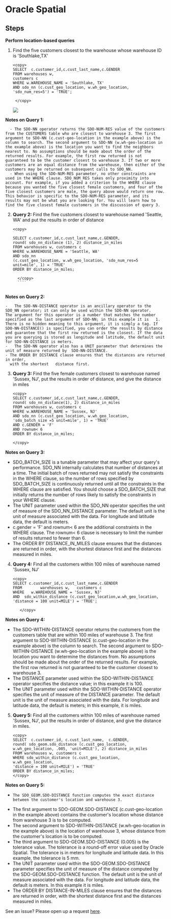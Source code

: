 
# Oracle Spatial  


## Steps ##

**Perform location-based queries**

1. Find the five customers closest to the warehouse whose warehouse ID is 'Southlake,TX'
   
     ````
    <copy>
     SELECT  c.customer_id,c.cust_last_name,c.GENDER
     FROM warehouses w,
     customers c
     WHERE w.WAREHOUSE_NAME = 'Southlake, TX'
     AND sdo_nn (c.cust_geo_location, w.wh_geo_location, 'sdo_num_res=5') = 'TRUE';  
   
      </copy>
      ````

     ![](./images/spatial_m1.PNG " ")


**Notes on Query 1:**

       
      - The SDO-NN operator returns the SDO-NUM-RES value of the customers from the CUSTOMERS table who are closest to warehouse 3. The first argument to SDO-NN (c.cust-geo-location in the example above) is the column to search. The second argument to SDO-NN (w.wh-geo-location in the example above) is the location you want to find the neighbors nearest to. No assumptions should be made about the order of the returned results. For example, the first row returned is not guaranteed to be the customer closest to warehouse 3. If two or more customers are an equal distance from the warehouse, then either of the customers may be returned on subsequent calls to SDO_NN.
      - When using the SDO-NUM-RES parameter, no other constraints are used in the WHERE clause. SDO_NUM_RES takes only proximity into account. For example, if you added a criterion to the WHERE clause because you wanted the five closest female customers, and four of the five closest customers are male, the query above would return one row. This behavior is specific to the SDO-NUM-RES parameter, and its results may not be what you are looking for. You will learn how to find the five closest female customers in the discussion of query 3.




2. **Query 2:** Find the five customers closest to warehouse named 'Seattle, WA' and put the results in order of distance 


     ````
     <copy>
    
     SELECT c.customer_id,c.cust_last_name,c.GENDER,
     round( sdo_nn_distance (1), 2) distance_in_miles
     FROM warehouses w, customers c
     WHERE w.WAREHOUSE_NAME = 'Seattle, WA'
     AND sdo_nn
     (c.cust_geo_location, w.wh_geo_location, 'sdo_num_res=5  unit=mile', 1) = 'TRUE'
     ORDER BY distance_in_miles;

       </copy>
       ````


**Notes on Query 2:**

    -	The SDO-NN-DISTANCE operator is an ancillary operator to the SDO_NN operator; it can only be used within the SDO-NN operator. 
    The argument for this operator is a number that matches the number specified as the last argument of SDO-NN; in this example it is   1. There is no hidden meaning to this argument, it is simply a tag. If SDO-NN-DISTANCE() is specified, you can order the results by distance and guarantee that the first row returned is the closest. If the data you are querying is stored as longitude and latitude, the default unit for SDO-NN-DISTANCE is meters.
    -	The SDO-NN operator also has a UNIT parameter that determines the unit of measure returned by  SDO-NN-DISTANCE.
    - The ORDER BY DISTANCE clause ensures that the distances are returned in order, 
      with the shortest   distance first.



3. **Query 3:** Find the five female customers closest to warehouse named 'Sussex, NJ', put the results in order of distance, and give the distance in miles

    ````
    <copy>
   SELECT c.customer_id,c.cust_last_name,c.GENDER,
   round( sdo_nn_distance(1), 2) distance_in_miles
   FROM warehouses w, customers c
   WHERE w.WAREHOUSE_NAME = 'Sussex, NJ'
   AND sdo_nn (c.cust_geo_location, w.wh_geo_location,
   'sdo_batch_size =5 unit=mile', 1) = 'TRUE'
   AND c.GENDER = 'F'
   AND rownum< 6
   ORDER BY distance_in_miles; 

    </copy>
     ````

 **Notes on Query 3:**

   - SDO_BATCH_SIZE is a tunable parameter that may affect your query's performance. SDO_NN internally calculates that number of distances at a time. The initial batch of rows returned may not satisfy the constraints in the WHERE clause, so the number of rows specified by SDO_BATCH_SIZE is continuously returned until all the constraints in the WHERE clause are satisfied. You should choose a SDO_BATCH_SIZE that initially returns the number of rows likely to satisfy the constraints in your WHERE clause.
   - The UNIT parameter used within the SDO_NN operator specifies the unit of measure of the SDO_NN_DISTANCE parameter. The default unit is the unit of measure associated with the data. For longitude and latitude data, the default is meters.
   - c.gender = 'F' and rownum< 6 are the additional constraints in the WHERE clause. The rownum< 6 clause is necessary to limit the number of results returned to fewer than 6.
   - The ORDER BY DISTANCE_IN_MILES clause ensures that the distances are returned in order, with the shortest distance first and the distances measured in miles.


4. **Query 4:** Find all the customers within 100 miles of warehouse named 'Sussex, NJ'
   
      ````
      <copy>
     SELECT c.customer_id,c.cust_last_name,c.GENDER
     FROM        warehouses w,   customers c
     WHERE   w.WAREHOUSE_NAME = 'Sussex, NJ'
     AND  sdo_within_distance (c.cust_geo_location,w.wh_geo_location,
    'distance = 100 unit=MILE') = 'TRUE';
     
         </copy>
      ````


 **Notes on Query 4:** 
   -	The SDO-WITHIN-DISTANCE operator returns the customers from the customers table 
      that are within 100   miles of warehouse 3. 
     The first argument to SDO-WITHIN-DISTANCE (c.cust-geo-location in the example above) is the column to search. 
     The second argument to SDO-WITHIN-DISTANCE (w.wh-geo-location in the example above) is the location you want to determine the distances from. No assumptions should be made about the order of the returned results. For example, the first row returned is not guaranteed to be the customer closest to warehouse 3.
   -	The DISTANCE parameter used within the SDO-WITHIN-DISTANCE operator specifies the distance value; 
     in this example it is 100.
   -	The UNIT parameter used within the SDO-WITHIN-DISTANCE operator specifies the unit of measure 
      of the  DISTANCE parameter. 
     The default unit is the unit of measure associated with the data. For longitude and latitude data, the default is meters; in this example, it is miles.



5. **Query 5:** Find all the customers within 100 miles of warehouse named 'Sussex, NJ', put the results in order of distance, and give the distance in miles.    
   
    ````
    <copy>
   SELECT  c.customer_id, c.cust_last_name,  c.GENDER,
   round( sdo_geom.sdo_distance (c.cust_geo_location,  w.wh_geo_location, .005, 'unit=MILE'), 2) distance_in_miles 
   FROM warehouses w, customers c
   WHERE sdo_within_distance (c.cust_geo_location,
   w.wh_geo_location,
   'distance = 100 unit=MILE') = 'TRUE'
   ORDER BY distance_in_miles;
    </copy>
     ````

     
 **Notes on Query 5:**

  - 	The SDO_GEOM.SDO-DISTANCE function computes the exact distance between the customer's location and warehouse 3. 
  -   The first argument to SDO-GEOM.SDO-DISTANCE (c.cust-geo-location in the example above) contains the customer's location  whose  distance from warehouse 3 is to be computed. 
  -   The second argument to SDO-WITHIN-DISTANCE (w.wh-geo-location in the example above) is the location of warehouse 3, whose distance from the customer's location is to be computed.
  -	The third argument to SDO-GEOM.SDO-DISTANCE (0.005) is the tolerance value. The tolerance is a round-off error value used by Oracle Spatial. The tolerance is in meters for longitude and latitude data. In this example, the tolerance is 5 mm.
  -	The UNIT parameter used within the SDO-GEOM.SDO-DISTANCE parameter specifies the unit of measure of the distance computed by the SDO-GEOM.SDO-DISTANCE function. The default unit is the unit of measure associated with the data. For longitude and latitude data, the default is meters. In this example it is miles.
  -	The ORDER BY DISTANCE-IN-MILES clause ensures that the distances are returned in order, with the shortest distance first and the distances measured in miles.

See an issue?  Please open up a request [here](https://github.com/oracle/learning-library/issues).
